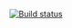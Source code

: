 [![Build status](https://ci.appveyor.com/api/projects/status/rb8mwwygj3dk0nas?svg=true)](https://ci.appveyor.com/project/alekseiKu/dz2-1-selenide)
